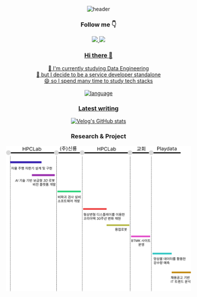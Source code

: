 <div align=center>

![header](https://capsule-render.vercel.app/api?type=venom&height=300&color=gradient&text=David's%20github&textBg=false&fontColor=ff)
### Follow me 👇
<a href="https://velog.io/@rlaeorjs1001"><img src="https://img.shields.io/badge/velog-11B48A?style=flat-square&logo=Vimeo&logoColor=white&link=https://velog.io/@rlaeorjs1001"/> <a href="https://www.youtube.com/@daivded"><img src="https://img.shields.io/badge/youtube-FF0000?style=flat-square&logo=YouTube&logoColor=white&link=https://www.youtube.com/@daivded"/> 

### Hi there 👋
🌱 I'm currently studying Data Engineering<br>
🤔 but I decide to be a service developer standalone<br>
😄 so I spend many time to study tech stacks<br><br>
![language](https://github-readme-stats.vercel.app/api/top-langs/?username=Abel3005&hide=jupyter%20notebook&layout=compact&show_icons=true&theme=radical)

### Latest writing
[![Velog's GitHub stats](https://velog-readme-stats.vercel.app/api?name=rlaeorjs1001)](https://velog.io/@soyeon207)


### Research & Project
![timeline](./images/projects.png)









</div>





<!--
**Abel3005/Abel3005** is a ✨ _special_ ✨ repository because its `README.md` (this file) appears on your GitHub profile.

Here are some ideas to get you started:

- 🔭 I’m currently working on ...
- 🌱 I’m currently learning ...
- 👯 I’m looking to collaborate on ...
- 🤔 I’m looking for help with ...
- 💬 Ask me about ...
- 📫 How to reach me: ...
- 😄 Pronouns: ...
- ⚡ Fun fact: ...
-->
